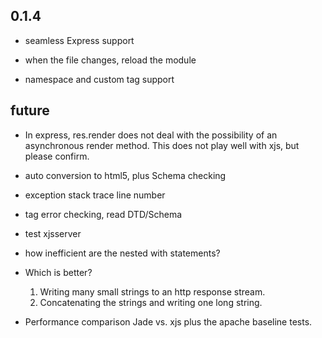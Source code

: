 0.1.4
-----

* seamless Express support

* when the file changes, reload the module
* namespace and custom tag support

future
------

* In express, res.render does not deal with the possibility of an
  asynchronous render method. This does not play well with xjs,
  but please confirm.
* auto conversion to html5, plus Schema checking
* exception stack trace line number
* tag error checking, read DTD/Schema
* test xjsserver
* how inefficient are the nested with statements?

* Which is better?
    1. Writing many small strings to an http response stream.
    2. Concatenating the strings and writing one long string.

* Performance comparison
    Jade vs. xjs plus the apache baseline tests.

